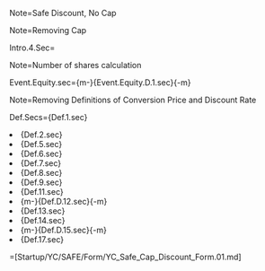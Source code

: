Note=Safe Discount, No Cap

Note=Removing Cap

Intro.4.Sec=<b></b>

Note=Number of shares calculation

Event.Equity.sec={m-}{Event.Equity.D.1.sec}{-m}

Note=Removing Definitions of Conversion Price and Discount Rate

Def.Secs={Def.1.sec}<li>{Def.2.sec}<li>{Def.5.sec}<li>{Def.6.sec}<li>{Def.7.sec}<li>{Def.8.sec}<li>{Def.9.sec}<li>{Def.11.sec}<li>{m-}{Def.D.12.sec}{-m}<li>{Def.13.sec}<li>{Def.14.sec}<li>{m-}{Def.D.15.sec}{-m}<li>{Def.17.sec}

=[Startup/YC/SAFE/Form/YC_Safe_Cap_Discount_Form.01.md]